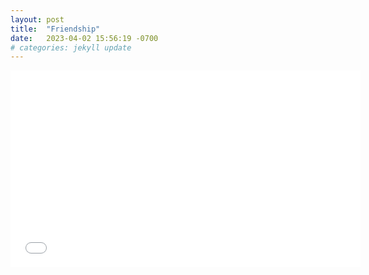 ```yaml
---
layout: post
title:  "Friendship"
date:   2023-04-02 15:56:19 -0700
# categories: jekyll update
---
```

<div class="video-holder">
  <iframe width="560"
          height="315"
          src="/assets/friendship.pdf"
          frameborder="0"
          allowfullscreen></iframe>
</div>